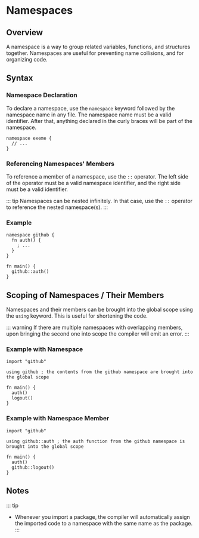 <!-- Part of the Exeme Project, under the MIT license. See '/LICENSE' for license information. SPDX-License-Identifier: MIT License. -->

# Namespaces

## Overview

A namespace is a way to group related variables, functions, and structures together. Namespaces are useful for preventing name collisions, and for organizing code.

## Syntax

### Namespace Declaration

To declare a namespace, use the `namespace` keyword followed by the namespace name in any file. The namespace name must be a valid identifier. After that, anything declared in the curly braces will be part of the namespace.

```exeme
namespace exeme {
  // ...
}
```

### Referencing Namespaces' Members

To reference a member of a namespace, use the `::` operator. The left side of the operator must be a valid namespace identifier, and the right side must be a valid identifier.

::: tip
Namespaces can be nested infinitely. In that case, use the `::` operator to reference the nested namespace(s).
:::

### Example

```exeme
namespace github {
  fn auth() {
    ; ...
  }
}

fn main() {
  github::auth()
}
```

## Scoping of Namespaces / Their Members

Namespaces and their members can be brought into the global scope using the `using` keyword. This is useful for shortening the code.

::: warning
If there are multiple namespaces with overlapping members, upon bringing the second one into scope the compiler will emit an error.
:::

### Example with Namespace

```exeme
import "github"

using github ; the contents from the github namespace are brought into the global scope

fn main() {
  auth()
  logout()
}
```

### Example with Namespace Member

```exeme
import "github"

using github::auth ; the auth function from the github namespace is brought into the global scope

fn main() {
  auth()
  github::logout()
}
```

## Notes

::: tip
* Whenever you import a package, the compiler will automatically assign the imported code to a namespace with the same name as the package.
:::
